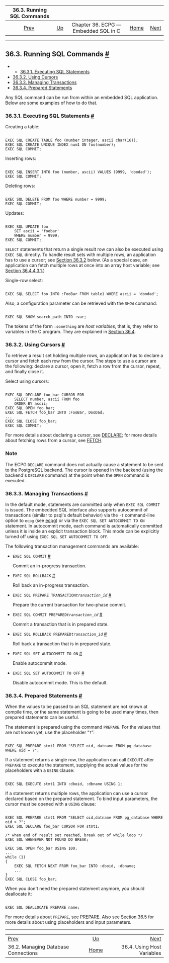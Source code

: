 

|                    36.3. Running SQL Commands                    |                                                        |                                      |                                                       |                                                           |
| :--------------------------------------------------------------: | :----------------------------------------------------- | :----------------------------------: | ----------------------------------------------------: | --------------------------------------------------------: |
| [Prev](ecpg-connect.html "36.2. Managing Database Connections")  | [Up](ecpg.html "Chapter 36. ECPG — Embedded SQL in C") | Chapter 36. ECPG — Embedded SQL in C | [Home](index.html "PostgreSQL 17devel Documentation") |  [Next](ecpg-variables.html "36.4. Using Host Variables") |

***

## 36.3. Running SQL Commands [#](#ECPG-COMMANDS)

  * *   [36.3.1. Executing SQL Statements](ecpg-commands.html#ECPG-EXECUTING)
  * [36.3.2. Using Cursors](ecpg-commands.html#ECPG-CURSORS)
  * [36.3.3. Managing Transactions](ecpg-commands.html#ECPG-TRANSACTIONS)
  * [36.3.4. Prepared Statements](ecpg-commands.html#ECPG-PREPARED)

Any SQL command can be run from within an embedded SQL application. Below are some examples of how to do that.

### 36.3.1. Executing SQL Statements [#](#ECPG-EXECUTING)

Creating a table:

```

EXEC SQL CREATE TABLE foo (number integer, ascii char(16));
EXEC SQL CREATE UNIQUE INDEX num1 ON foo(number);
EXEC SQL COMMIT;
```

Inserting rows:

```

EXEC SQL INSERT INTO foo (number, ascii) VALUES (9999, 'doodad');
EXEC SQL COMMIT;
```

Deleting rows:

```

EXEC SQL DELETE FROM foo WHERE number = 9999;
EXEC SQL COMMIT;
```

Updates:

```

EXEC SQL UPDATE foo
    SET ascii = 'foobar'
    WHERE number = 9999;
EXEC SQL COMMIT;
```

`SELECT` statements that return a single result row can also be executed using `EXEC SQL` directly. To handle result sets with multiple rows, an application has to use a cursor; see [Section 36.3.2](ecpg-commands.html#ECPG-CURSORS "36.3.2. Using Cursors") below. (As a special case, an application can fetch multiple rows at once into an array host variable; see [Section 36.4.4.3.1](ecpg-variables.html#ECPG-VARIABLES-ARRAYS "36.4.4.3.1. Arrays").)

Single-row select:

```

EXEC SQL SELECT foo INTO :FooBar FROM table1 WHERE ascii = 'doodad';
```

Also, a configuration parameter can be retrieved with the `SHOW` command:

```

EXEC SQL SHOW search_path INTO :var;
```

The tokens of the form `:something` are *host variables*, that is, they refer to variables in the C program. They are explained in [Section 36.4](ecpg-variables.html "36.4. Using Host Variables").

### 36.3.2. Using Cursors [#](#ECPG-CURSORS)

To retrieve a result set holding multiple rows, an application has to declare a cursor and fetch each row from the cursor. The steps to use a cursor are the following: declare a cursor, open it, fetch a row from the cursor, repeat, and finally close it.

Select using cursors:

```

EXEC SQL DECLARE foo_bar CURSOR FOR
    SELECT number, ascii FROM foo
    ORDER BY ascii;
EXEC SQL OPEN foo_bar;
EXEC SQL FETCH foo_bar INTO :FooBar, DooDad;
...
EXEC SQL CLOSE foo_bar;
EXEC SQL COMMIT;
```

For more details about declaring a cursor, see [DECLARE](ecpg-sql-declare.html "DECLARE"); for more details about fetching rows from a cursor, see [FETCH](sql-fetch.html "FETCH").

### Note

The ECPG `DECLARE` command does not actually cause a statement to be sent to the PostgreSQL backend. The cursor is opened in the backend (using the backend's `DECLARE` command) at the point when the `OPEN` command is executed.

### 36.3.3. Managing Transactions [#](#ECPG-TRANSACTIONS)

In the default mode, statements are committed only when `EXEC SQL COMMIT` is issued. The embedded SQL interface also supports autocommit of transactions (similar to psql's default behavior) via the `-t` command-line option to `ecpg` (see [ecpg](app-ecpg.html "ecpg")) or via the `EXEC SQL SET AUTOCOMMIT TO ON` statement. In autocommit mode, each command is automatically committed unless it is inside an explicit transaction block. This mode can be explicitly turned off using `EXEC SQL SET AUTOCOMMIT TO OFF`.

The following transaction management commands are available:

* `EXEC SQL COMMIT` [#](#ECPG-TRANSACTIONS-EXEC-SQL-COMMIT)

    Commit an in-progress transaction.

* `EXEC SQL ROLLBACK` [#](#ECPG-TRANSACTIONS-EXEC-SQL-ROLLBACK)

    Roll back an in-progress transaction.

* `EXEC SQL PREPARE TRANSACTION`*`transaction_id`* [#](#ECPG-TRANSACTIONS-EXEC-SQL-PREPARE-TRANSACTION)

    Prepare the current transaction for two-phase commit.

* `EXEC SQL COMMIT PREPARED`*`transaction_id`* [#](#ECPG-TRANSACTIONS-EXEC-SQL-COMMIT-PREPARED)

    Commit a transaction that is in prepared state.

* `EXEC SQL ROLLBACK PREPARED`*`transaction_id`* [#](#ECPG-TRANSACTIONS-EXEC-SQL-ROLLBACK-PREPARED)

    Roll back a transaction that is in prepared state.

* `EXEC SQL SET AUTOCOMMIT TO ON` [#](#ECPG-TRANSACTIONS-EXEC-SQL-AUTOCOMMIT-ON)

    Enable autocommit mode.

* `EXEC SQL SET AUTOCOMMIT TO OFF` [#](#ECPG-TRANSACTIONS-EXEC-SQL-AUTOCOMMIT-OFF)

    Disable autocommit mode. This is the default.

### 36.3.4. Prepared Statements [#](#ECPG-PREPARED)

When the values to be passed to an SQL statement are not known at compile time, or the same statement is going to be used many times, then prepared statements can be useful.

The statement is prepared using the command `PREPARE`. For the values that are not known yet, use the placeholder “`?`”:

```

EXEC SQL PREPARE stmt1 FROM "SELECT oid, datname FROM pg_database WHERE oid = ?";
```

If a statement returns a single row, the application can call `EXECUTE` after `PREPARE` to execute the statement, supplying the actual values for the placeholders with a `USING` clause:

```

EXEC SQL EXECUTE stmt1 INTO :dboid, :dbname USING 1;
```

If a statement returns multiple rows, the application can use a cursor declared based on the prepared statement. To bind input parameters, the cursor must be opened with a `USING` clause:

```

EXEC SQL PREPARE stmt1 FROM "SELECT oid,datname FROM pg_database WHERE oid > ?";
EXEC SQL DECLARE foo_bar CURSOR FOR stmt1;

/* when end of result set reached, break out of while loop */
EXEC SQL WHENEVER NOT FOUND DO BREAK;

EXEC SQL OPEN foo_bar USING 100;
...
while (1)
{
    EXEC SQL FETCH NEXT FROM foo_bar INTO :dboid, :dbname;
    ...
}
EXEC SQL CLOSE foo_bar;
```

When you don't need the prepared statement anymore, you should deallocate it:

```

EXEC SQL DEALLOCATE PREPARE name;
```

For more details about `PREPARE`, see [PREPARE](ecpg-sql-prepare.html "PREPARE"). Also see [Section 36.5](ecpg-dynamic.html "36.5. Dynamic SQL") for more details about using placeholders and input parameters.

***

|                                                                  |                                                        |                                                           |
| :--------------------------------------------------------------- | :----------------------------------------------------: | --------------------------------------------------------: |
| [Prev](ecpg-connect.html "36.2. Managing Database Connections")  | [Up](ecpg.html "Chapter 36. ECPG — Embedded SQL in C") |  [Next](ecpg-variables.html "36.4. Using Host Variables") |
| 36.2. Managing Database Connections                              |  [Home](index.html "PostgreSQL 17devel Documentation") |                                36.4. Using Host Variables |
